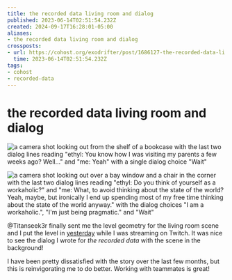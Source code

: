 ```yaml
---
title: the recorded data living room and dialog
published: 2023-06-14T02:51:54.232Z
created: 2024-09-17T16:28:01-05:00
aliases:
- the recorded data living room and dialog
crossposts:
- url: https://cohost.org/exodrifter/post/1686127-the-recorded-data-li
  time: 2023-06-14T02:51:54.232Z
tags:
- cohost
- recorded-data
---
```


# the recorded data living room and dialog

![a camera shot looking out from the shelf of a bookcase with the last two dialog lines reading "ethyl: You know how I was visiting my parents a few weeks ago? Well..." and "me: Yeah" with a single dialog choice "Wait"](20230614025154-1.png)

![a camera shot looking out over a bay window and a chair in the corner with the last two dialog lines reading "ethyl: Do you think of yourself as a workaholic?" and "me: What, to avoid thinking about the state of the world? Yeah, maybe, but ironically I end up spending most of my free time thinking about the state of the world anyway." with the dialog choices "I am a workaholic.", "I'm just being pragmatic." and "Wait"](20230614025154-2.png)

@Titanseek3r finally sent me the level geometry for the living room scene and I put the level in [yesterday](https://vods.exodrifter.space/2023/06/14/0127) while I was streaming on Twitch. It was nice to see the dialog I wrote for _the recorded data_ with the scene in the background!

I have been pretty dissatisfied with the story over the last few months, but this is reinvigorating me to do better. Working with teammates is great!
